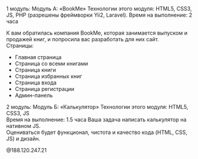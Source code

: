 1 модуль: 
Модуль А: «BookMe» 
Технологии этого модуля: HTML5, CSS3, JS, PHP (разрешены фреймворки Yii2, Laravel). 
Время на выполнение: 2 часа
 
К вам обратилась компания BookMe, которая занимается выпуском и продажей книг, и попросила вас разработать для них сайт.  
 Страницы: 
- Главная страница 
- Страница со всеми книгами 
- Страница книги 
- Страница избранных книг 
- Страница входа 
- Страница регистрации 
- Админ-панель 
 
  
 2 модуль:
Модуль Б: «Калькулятор» 
Технологии этого модуля: HTML5, CSS3, JS  
Время на выполнение: 1.5 часа 
Ваша задача написать калькулятор на нативном JS.  
Оцениваться будет функционал, чистота и качество кода (HTML, CSS, JS) и дизайн.


@188.120.247.21